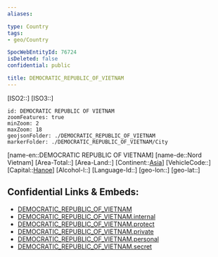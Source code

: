 ```yaml
---
aliases: 

type: Country
tags:
- geo/Country

SpocWebEntityId: 76724
isDeleted: false
confidential: public

title: DEMOCRATIC_REPUBLIC_OF_VIETNAM
---
```

[ISO2::]
[ISO3::]
```leaflet
id: DEMOCRATIC REPUBLIC OF VIETNAM
zoomFeatures: true 
minZoom: 2 
maxZoom: 18
geojsonFolder: ./DEMOCRATIC_REPUBLIC_OF_VIETNAM
markerFolder: ./DEMOCRATIC_REPUBLIC_OF_VIETNAM/City
```

[name-en::DEMOCRATIC REPUBLIC OF VIETNAM]
[name-de::Nord Vietnam]
[Area-Total::]
[Area-Land::]
[Continent::[Asia](geo/Continent/Asia.md)]
[VehicleCode::]
[Capital::[Hanoe](geo/Continent/Europe/Sweden/City/Hanoe.md)]
[Alcohol-l::]
[Language-Id::]
[geo-lon::]
[geo-lat::]



## Confidential Links & Embeds: 
- [DEMOCRATIC_REPUBLIC_OF_VIETNAM](../../../../_public/geo/Continent/Asia/DEMOCRATIC_REPUBLIC_OF_VIETNAM.md) 
- [DEMOCRATIC_REPUBLIC_OF_VIETNAM.internal](../../../../_internal/geo/Continent/Asia/DEMOCRATIC_REPUBLIC_OF_VIETNAM.internal.md) 
- [DEMOCRATIC_REPUBLIC_OF_VIETNAM.protect](../../../../_protect/geo/Continent/Asia/DEMOCRATIC_REPUBLIC_OF_VIETNAM.protect.md) 
- [DEMOCRATIC_REPUBLIC_OF_VIETNAM.private](../../../../_private/geo/Continent/Asia/DEMOCRATIC_REPUBLIC_OF_VIETNAM.private.md) 
- [DEMOCRATIC_REPUBLIC_OF_VIETNAM.personal](../../../../_personal/geo/Continent/Asia/DEMOCRATIC_REPUBLIC_OF_VIETNAM.personal.md) 
- [DEMOCRATIC_REPUBLIC_OF_VIETNAM.secret](../../../../_secret/geo/Continent/Asia/DEMOCRATIC_REPUBLIC_OF_VIETNAM.secret.md) 
